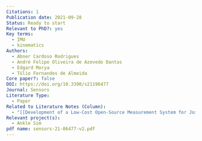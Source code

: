 ```yaml
---
Citations: 1
Publication date: 2021-09-28
Status: Ready to start
Relevant to PhD?: yes
Key terms:
  - IMU
  - kinematics
Authors:
  - Abner Cardoso Rodrigues
  - André Felipe Oliveira de Azevedo Dantas
  - Edgard Morya
  - Túlio Fernandes de Almeida
Core paper?: false
DOI: https://doi.org/10.3390/s21196477
Journal: Sensors
Literature Type:
  - Paper
Related to Literature Notes (Column):
  - "[[Development of a Low-Cost Open-Source Measurement System for Joint Angle Estimation 2]]"
Relevant project(s):
  - Ankle Sim
pdf name: sensors-21-06477-v2.pdf
---
```

